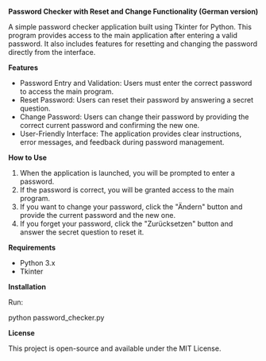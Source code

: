 **Password Checker with Reset and Change Functionality (German version)**

A simple password checker application built using Tkinter for Python. This program provides access to the main application after entering a valid password. It also includes features for resetting and changing the password directly from the interface.

**Features**

- Password Entry and Validation: Users must enter the correct password to access the main program.
- Reset Password: Users can reset their password by answering a secret question.
- Change Password: Users can change their password by providing the correct current password and confirming the new one.
- User-Friendly Interface: The application provides clear instructions, error messages, and feedback during password management.

**How to Use**

1. When the application is launched, you will be prompted to enter a password.
2. If the password is correct, you will be granted access to the main program.
3. If you want to change your password, click the "Ändern" button and provide the current password and the new one.
4. If you forget your password, click the "Zurücksetzen" button and answer the secret question to reset it.

**Requirements**

- Python 3.x
- Tkinter

**Installation**

Run:

   python password_checker.py

**License**

This project is open-source and available under the MIT License.
